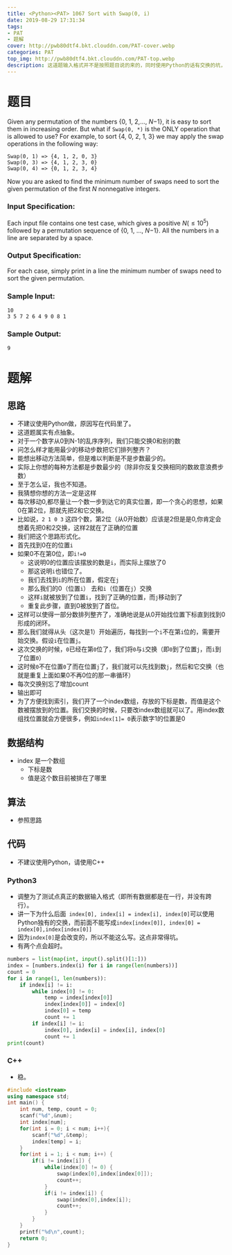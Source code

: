 ```yaml
---
title: <Python><PAT> 1067 Sort with Swap(0, i)
date: 2019-08-29 17:31:34
tags: 
- PAT
- 题解
cover: http://pwb80dtf4.bkt.clouddn.com/PAT-cover.webp
categories: PAT
top_img: http://pwb80dtf4.bkt.clouddn.com/PAT-top.webp
description: 这道题输入格式并不是按照题目说的来的，同时使用Python的话有交换的坑，而且会有两个点超时，综合这三点，这道题不建议使用Python做。
---
```


# 题目

Given any permutation of the numbers {0, 1, 2,..., *N*−1}, it is easy to sort them in increasing order. But what if `Swap(0, *)` is the ONLY operation that is allowed to use? For example, to sort {4, 0, 2, 1, 3} we may apply the swap operations in the following way:

```
Swap(0, 1) => {4, 1, 2, 0, 3}
Swap(0, 3) => {4, 1, 2, 3, 0}
Swap(0, 4) => {0, 1, 2, 3, 4}
```

Now you are asked to find the minimum number of swaps need to sort the given permutation of the first *N* nonnegative integers.

### Input Specification:

Each input file contains one test case, which gives a positive $N(\leq 10 ^ 5)$ followed by a permutation sequence of {0, 1, ..., *N*−1}. All the numbers in a line are separated by a space.

### Output Specification:

For each case, simply print in a line the minimum number of swaps need to sort the given permutation.

### Sample Input:

```in
10
3 5 7 2 6 4 9 0 8 1
```

### Sample Output:

```out
9
```

# 题解

## 思路

+ 不建议使用Python做，原因写在代码里了。
+ 这道题属实有点抽象。
+ 对于一个数字从0到N-1的乱序序列，我们只能交换0和别的数
+ 问怎么样才能用最少的移动步数把它们排列整齐？
+ 能想出移动方法简单，但是难以判断是不是步数最少的。
+ 实际上你想的每种方法都是步数最少的（除非你反复交换相同的数故意浪费步数）
+ 至于怎么证，我也不知道。
+ 我猜想你想的方法一定是这样
+ 每次移动0,都尽量让一个数一步到达它的真实位置，即一个贪心的思想，如果0在第2位，那就先把2和它交换。
+ 比如说，`2 1 0 3` 这四个数，第2位（从0开始数）应该是2但是是0,你肯定会想着先把0和2交换，这样2就在了正确的位置
+ 我们把这个思路形式化。
+ 首先找到0在的位置`i`
+ 如果0不在第0位，即`i!=0`
  + 这说明0的位置应该摆放的数是`i`，而实际上摆放了0
  + 那这说明`i`也错位了。
  + 我们去找到`i`的所在位置，假定在`j`
  + 那么我们的0（位置`i`） 去和`i`（位置在`j`）交换
  + 这样`i`就被放到了位置`i`，找到了正确的位置，而`j`移动到了
  + 重复此步骤，直到0被放到了首位。
+ 这样可以使得一部分数排列整齐了，准确地说是从0开始找位置下标直到找到0形成的闭环。
+ 那么我们就得从头（这次是1）开始遍历，每找到一个`i`不在第`i`位的，需要开始交换。假设`i`在位置`j`。
+ 这次交换的时候，`0`已经在第`0`位了，我们将`0`与`i`交换（即`0`到了位置`j`，而`i`到了位置`0`）
+ 这时候`0`不在位置`0`了而在位置`j`了，我们就可以先找到数`j`，然后和它交换（也就是重复上面如果0不再0位的那一串循环）
+ 每次交换别忘了增加count
+ 输出即可
+ 为了方便找到索引，我们开了一个index数组，存放的下标是数，而值是这个数被摆放到的位置。我们交换的时候，只要改index数组就可以了。用index数组找位置就会方便很多，例如`index[1]= 0`表示数字1的位置是0

## 数据结构

+ index 是一个数组
  + 下标是数
  + 值是这个数目前被排在了哪里

## 算法

+ 参照思路

## 代码

+ 不建议使用Python，请使用C++

### Python3

+ 调整为了测试点真正的数据输入格式（即所有数据都是在一行，并没有跨行）。
+ 讲一下为什么后面` index[0], index[i] = index[i], index[0]`可以使用Python独有的交换，而前面不能写成`index[index[0]], index[0] = index[0],index[index[0]]`
+ 因为`index[0]`是会改变的，所以不能这么写。这点非常得坑。
+ 有两个点会超时。

```python
numbers = list(map(int, input().split()[1:]))
index = [numbers.index(i) for i in range(len(numbers))]
count = 0
for i in range(1, len(numbers)):
    if index[i] != i:
        while index[0] != 0:
            temp = index[index[0]]
            index[index[0]] = index[0]
            index[0] = temp
            count += 1
        if index[i] != i:
            index[0], index[i] = index[i], index[0]
            count += 1
print(count)

```

### C++

+ 稳。

```c++
#include <iostream>
using namespace std;
int main() {
    int num, temp, count = 0;
    scanf("%d",&num);
    int index[num];
    for(int i = 0; i < num; i++){
        scanf("%d",&temp);
        index[temp] = i;
    }
    for(int i = 1; i < num; i++) {
        if(i != index[i]) {
            while(index[0] != 0) {
                swap(index[0],index[index[0]]);
                count++;
            }
            if(i != index[i]) {
                swap(index[0],index[i]);
                count++;
            }
        }
    }
    printf("%d\n",count);
    return 0;
}
```

